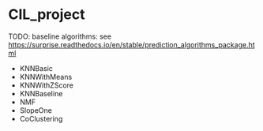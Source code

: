 # CIL_project

TODO:
baseline algorithms: see https://surprise.readthedocs.io/en/stable/prediction_algorithms_package.html
- KNNBasic
- KNNWithMeans
- KNNWithZScore
- KNNBaseline
- NMF
- SlopeOne
- CoClustering
